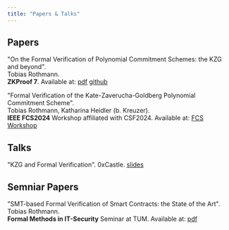 ```yaml
--- 
title: "Papers & Talks"
---
```


## Papers 

"On the Formal Verification of Polynomial Commitment Schemes: the KZG and beyond".\
Tobias Rothmann.\
**ZKProof 7**. Available at: [pdf](On_the_Formal_Verification_of_Polynomial_Commitment_Schemes_the_KZG_and_beyond.pdf) [github](https://github.com/tobias-rothmann/Polynomial-Commitment-Schemes)

"Formal Verification of the Kate-Zaverucha-Goldberg
Polynomial Commitment Scheme".\
Tobias Rothmann, Katharina Heidler (b. Kreuzer).\
**IEEE FCS2024** Workshop affiliated with CSF2024. Available at: [FCS Workshop](https://fcs-workshop.github.io/fcs2024/papers/FCS_Rothmann_Kreuzer.pdf) 

## Talks 

"KZG and Formal Verification".
0xCastle. [slides](0xCastle.pdf)

## Semniar Papers

"SMT-based Formal Verification of Smart Contracts: the State of the Art".\
Tobias Rothmann.\
**Formal Methods in IT-Security** Seminar at TUM. Available at: [pdf](SMT_based_FV_of_Smart_Contracts.pdf)